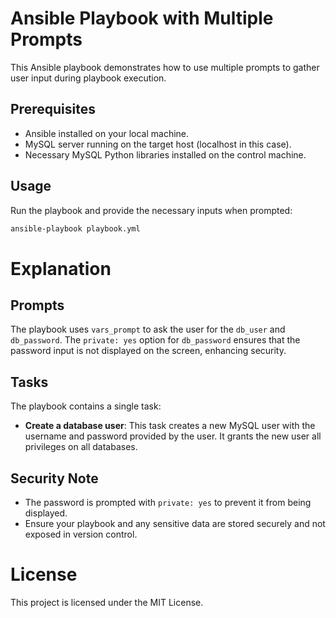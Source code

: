 # Ansible Playbook with Multiple Prompts

This Ansible playbook demonstrates how to use multiple prompts to gather user input during playbook execution.

## Prerequisites

- Ansible installed on your local machine.
- MySQL server running on the target host (localhost in this case).
- Necessary MySQL Python libraries installed on the control machine.

## Usage

Run the playbook and provide the necessary inputs when prompted:

```sh
ansible-playbook playbook.yml
```
# Explanation

## Prompts

The playbook uses `vars_prompt` to ask the user for the `db_user` and `db_password`. The `private: yes` option for `db_password` ensures that the password input is not displayed on the screen, enhancing security.

## Tasks

The playbook contains a single task:

- **Create a database user**: This task creates a new MySQL user with the username and password provided by the user. It grants the new user all privileges on all databases.

## Security Note

- The password is prompted with `private: yes` to prevent it from being displayed.
- Ensure your playbook and any sensitive data are stored securely and not exposed in version control.

# License

This project is licensed under the MIT License.
